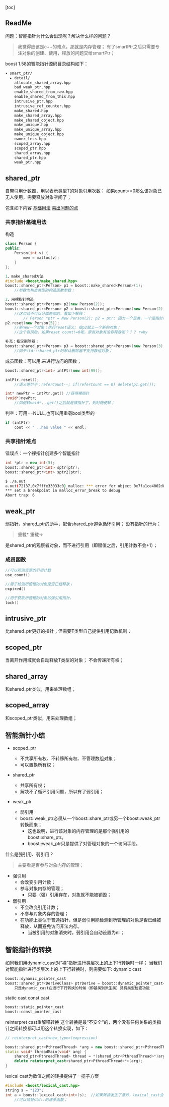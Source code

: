 [toc]

## ReadMe
问题：智能指针为什么会出现呢？解决什么样的问题？
> 我觉得应该是c++的难点，那就是内存管理；
> 有了smartPtr之后只需要专注对象的创建、使用，释放的问题交给smartPtr；

boost 1.58的智能指针源码目录结构如下：
```bash
▾ smart_ptr/                   
  ▸ detail/                    
    allocate_shared_array.hpp  
    bad_weak_ptr.hpp           
    enable_shared_from_raw.hpp 
    enable_shared_from_this.hpp
    intrusive_ptr.hpp          
    intrusive_ref_counter.hpp  
    make_shared.hpp            
    make_shared_array.hpp      
    make_shared_object.hpp     
    make_unique.hpp            
    make_unique_array.hpp      
    make_unique_object.hpp     
    owner_less.hpp             
    scoped_array.hpp           
    scoped_ptr.hpp             
    shared_array.hpp           
    shared_ptr.hpp             
    weak_ptr.hpp               
```


## shared\_ptr
自带引用计数器，用以表示类型T的对象引用次数；
如果count==0那么该对象已无人使用，需要释放对象空间了；

包含如下内容
[基础用法](#共享指针基础用法)
[易出问题的点](#共享指针难点)

### 共享指针基础用法
构造
```cpp
class Person {
public:
	Person(int v) {
		mem = malloc(v);
	}
};

1、make_shared方法
#include <boost/make_shared.hpp>
boost::shared_ptr<Person> p1 = boost::make_shared<Person>(1);  
	//参数为构造类型的构造函数参数；

2、用裸指针构造
boost::shared_ptr<Person> p2(new Person(2));  
boost::shared_ptr<Person> p2 = boost::shared_ptr<Person>(new Person(2)); //这样行吗？用=号了。。。 rwhy
	//这句话不可以分成两部的，看如下解释：
		// Person *ptr = New Person(2); p2 = ptr; 因为一个是类，一个是指针所以是没法赋值的！
p2.reset(new Person(5));
	//新new一个对象；执行reset语义; 给p2赋上一个新的对象；
	//这个有风险，如果reset count!=0呢，原有对象有没有释放呢？？？ rwhy

补充：指定删除器；
boost::shared_ptr<Person> p3 = boost::shared_ptr<Person>(new Person(3), boost::bind(&Person::del, this, _1));
	//同于std::shared_ptr的默认删除器不支持数组对象；
```

成员函数：可以用.来进行访问的函数；
```cpp
boost::shared_ptr<int> intPtr(new int(99));

intPtr.reset();
	//语义等价于：referCount--; if(referCount == 0) delete(p1.get());

int* newPtr = intPtr.get() //获得裸指针
(void*)newPtr;
	//如何转void*，.get()之后就是裸指针了，到时随便转；
```

判空：可用==NULL,也可以用重载bool类型的
```cpp
if (intPtr)
	cout << " ..has value " << endl;
```

### 共享指针难点
错误点：一个裸指针创建多个智能指针
```cpp
int *ptr = new int(5);
boost::shared_ptr<int> sptr(ptr);
boost::shared_ptr<int> sptr2(ptr);
```
```bash
$ ./a.out 
a.out(72137,0x7fffe33033c0) malloc: *** error for object 0x7fa1ce4002d0: pointer being freed was not allocated
*** set a breakpoint in malloc_error_break to debug
Abort trap: 6
```

## weak\_ptr
弱指针，shared\_ptr的助手，配合shared\_ptr避免循环引用；
没有指针的行为；
> 重载\*
> 重载->

是shared\_ptr的观察者对象，而不进行引用（即赋值之后，引用计数不会+1）；

### 成员函数
```cpp
//可以观测资源的引用计数
use_count()

//用于检测所管理的对象是否已经释放；
expired()

//用于获取所管理的对象的强引用指针。
lock()
```



## intrusive\_ptr
比shared\_ptr更好的指针；但需要T类型自己提供引用记数机制；



## scoped\_ptr
当离开作用域就会自动释放T类型的对象；
不会传递所有权；


## shared\_array
和shared\_ptr类似，用来处理数组；



## scoped\_array
和scoped\_ptr类似，用来处理数组；


## 智能指针小结
- scoped\_ptr
	- 不共享所有权、不转移所有权、不管理数组对象；
	- 可以置换所有权；

- shared\_ptr
	- 共享所有权； 
	- 解决不了循环引用问题，所以有了弱引用；

- weak_ptr
	- 弱引用
	- boost::weak_ptr必须从一个boost::share\_ptr或另一个boost::weak_ptr转换而来；
		- 这也说明，进行该对象的内存管理的是那个强引用的boost::share_ptr。
		- boost::weak_ptr只是提供了对管理对象的一个访问手段。

什么是强引用、弱引用？
> 主要看是否参与对象内存的管理；


- 强引用
	- 会改变引用计数；
	- 参与对象内存的管理；
		- 只要（强）引用存在，对象就不能被销毁；
- 弱引用
	- 不会改变引用计数；
	- 不参与对象内存的管理；
	- 在功能上类似于普通指针，但是弱引用能检测到所管理的对象是否已经被释放，从而避免访问非法内存。
		- 当被引用的对象消失时，弱引用会自动设置为nil；



## 智能指针的转换
如同我们用dynamic\_cast对“裸”指针进行类层次上的上下行转换时一样；
当我们对智能指针进行类层次上的上下行转换时，则需要如下:
dynamic cast
```cpp
boost::dynamic_pointer_cast
boost::shared_ptr<DeriveClass> ptrDerive = boost::dynamic_pointer_cast<DeriveClass>(ptrBase); 
	只是dynamic_cast在进行下行转换的时候（即基类到派生类）具有类型检查功能
```

static cast
const cast
```cpp
boost::static_pointer_cast
boost::const_pointer_cast
```

reinterpret cast重解释转换
这个转换是最“不安全”的，两个没有任何关系的类指针之间转换都可以用这个转换实现，如下：
```cpp
// reinterpret_cast<new_type>(expression)

boost::shared_ptr<PthreadThread> *arg = new boost::shared_ptr<PthreadThread>;
static void* threadMain(void* arg) {
	shared_ptr<PthreadThread> thread = *(shared_ptr<PthreadThread>*)arg;
	delete reinterpret_cast<shared_ptr<PthreadThread>*>(arg);
}
```

lexical cast为数值之间的转换提供了一揽子方案
```cpp
#include <boost/lexical_cast.hpp>
string s = "123";  
int a = boost::lexical_cast<int>(s);  //如果转换发生了意外，lexical_cast会抛出一个bad_lexical_cast异常；
	//可以顶替std::的诸多函数；
```
